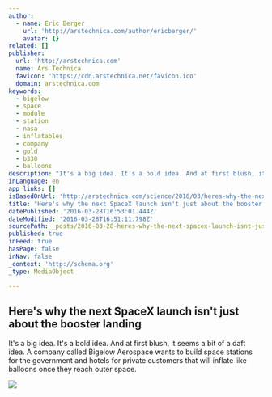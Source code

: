 ```yaml
---
author:
  - name: Eric Berger
    url: 'http://arstechnica.com/author/ericberger/'
    avatar: {}
related: []
publisher:
  url: 'http://arstechnica.com'
  name: Ars Technica
  favicon: 'https://cdn.arstechnica.net/favicon.ico'
  domain: arstechnica.com
keywords:
  - bigelow
  - space
  - module
  - station
  - nasa
  - inflatables
  - company
  - gold
  - b330
  - balloons
description: "It's a big idea. It's a bold idea. And at first blush, it seems a bit of a daft idea. A company called Bigelow Aerospace wants to build space stations for the government and hotels for private customers that will inflate like balloons once they reach outer space."
inLanguage: en
app_links: []
isBasedOnUrl: 'http://arstechnica.com/science/2016/03/heres-why-the-next-spacex-launch-isnt-just-about-the-booster-landing/'
title: "Here's why the next SpaceX launch isn't just about the booster landing"
datePublished: '2016-03-28T16:53:01.444Z'
dateModified: '2016-03-28T16:51:11.798Z'
sourcePath: _posts/2016-03-28-heres-why-the-next-spacex-launch-isnt-just-about-the-boost.md
published: true
inFeed: true
hasPage: false
inNav: false
_context: 'http://schema.org'
_type: MediaObject

---
```

<article style=""><h1>Here's why the next SpaceX launch isn't just about the booster landing</h1><p>It's a big idea. It's a bold idea. And at first blush, it seems a bit of a daft idea. A company called Bigelow Aerospace wants to build space stations for the government and hotels for private customers that will inflate like balloons once they reach outer space.</p><img src="http://cdn.arstechnica.net/wp-content/uploads/2016/03/25916886442_86aa630953_k-980x580.jpg" /></article>